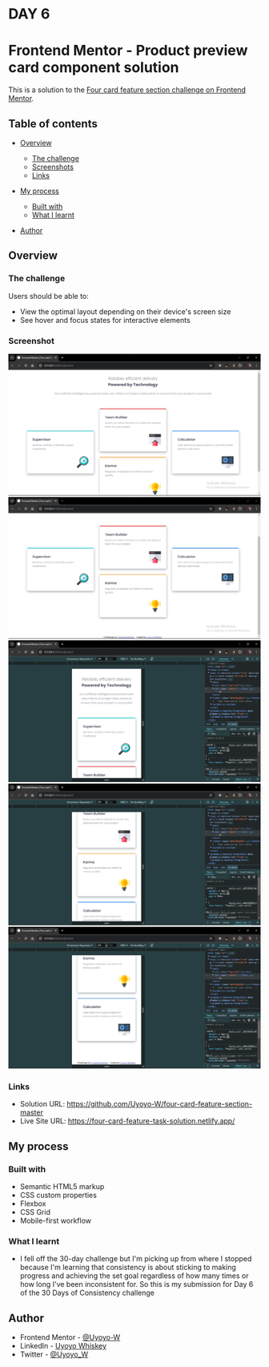 # DAY 6

# Frontend Mentor - Product preview card component solution

This is a solution to the [Four card feature section challenge on Frontend Mentor](https://www.frontendmentor.io/learning-paths/building-responsive-layouts--z1qCXVqkD/steps/674678bad54b5cb1dec49d0e/challenge/start).

## Table of contents

- [Overview](#overview)
  - [The challenge](#the-challenge)
  - [Screenshots](#screenshots)
  - [Links](#links)
- [My process](#my-process)
  - [Built with](#built-with)
  - [What I learnt](#what-I-learnt)
 
- [Author](#author)



## Overview

### The challenge

Users should be able to:

- View the optimal layout depending on their device's screen size
- See hover and focus states for interactive elements

### Screenshot

![](./images/Screenshot%20(140).png)
![](./images/Screenshot%20(141).png)
![](./images/Screenshot%20(142).png)
![](./images/Screenshot%20(143).png)
![](./images/Screenshot%20(144).png)


### Links

- Solution URL: https://github.com/Uyoyo-W/four-card-feature-section-master
- Live Site URL: https://four-card-feature-task-solution.netlify.app/

## My process

### Built with

- Semantic HTML5 markup
- CSS custom properties
- Flexbox
- CSS Grid
- Mobile-first workflow

### What I learnt

- I fell off the 30-day challenge but I'm picking up from where I stopped because I'm learning that consistency is about sticking to making progress and achieving the set goal regardless of how many times or how long I've been inconsistent for. So this is my submission for Day 6 of the 30 Days of Consistency challenge


## Author

- Frontend Mentor - [@Uyoyo-W](https://www.frontendmentor.io/profile/Uyoyo-W)
- LinkedIn - [Uyoyo Whiskey](https://www.linkedin.com/in/uyoyo-whiskey/)
- Twitter - [@Uyoyo_W](https://x.com/Uyoyo_W)
